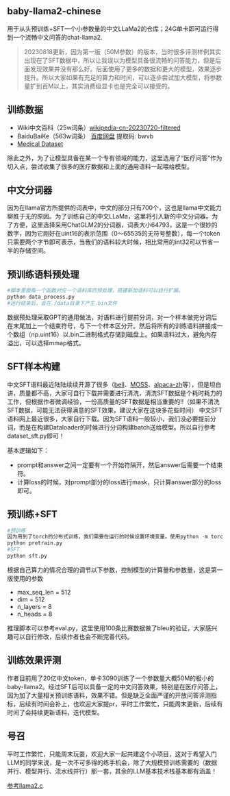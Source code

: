## baby-llama2-chinese
用于从头预训练+SFT一个小参数量的中文LLaMa2的仓库；24G单卡即可运行得到一个流畅中文问答的chat-llama2.

>20230818更新，因为第一版（50M参数）的版本，当时很多评测样例其实出现在了SFT数据中，所以让我误以为模型具备很流畅的问答能力，但是后面发现效果并没有那么好。后面使用了更多的数据和更大的模型，效果逐步提升。所以大家如果有充足的算力和时间，可以逐步尝试加大模型，将参数量扩到百M以上，其实消费级显卡也是完全可以接受的。

## 训练数据
- Wiki中文百科（25w词条）[wikipedia-cn-20230720-filtered](https://huggingface.co/datasets/pleisto/wikipedia-cn-20230720-filtered)
- BaiduBaiKe（563w词条）
[百度网盘](https://pan.baidu.com/s/1jIpCHnWLTNYabftavo3DVw?pwd=bwvb)
 提取码: bwvb
- [Medical Dataset](https://huggingface.co/datasets/shibing624/medical/tree/main)

除此之外，为了让模型具备在某一个专有领域的能力，这里选用了“医疗问答”作为切入点，尝试收集了很多的医疗数据和上面的通用语料一起喂给模型。


## 中文分词器

因为在llama官方所提供的词表中，中文的部分只有700个，这也是llama中文能力聊胜于无的原因。为了训练自己的中文LLaMa，这里将引入新的中文分词器。为了方便，这里选择采用ChatGLM2的分词器，词表大小64793，这是一个很妙的数字，因为它刚好在uint16的表示范围（0～65535的无符号整数），每一个token只需要两个字节即可表示，当我们的语料较大时候，相比常用的int32可以节省一半的存储空间。

## 预训练语料预处理
```python
#脚本里面每一个函数对应一个语料库的预处理，搭建新加语料可以自行扩展。
python data_process.py
#运行结束后，会在./data目录下产生.bin文件
```
数据预处理采取GPT的通用做法，对语料进行提前分词，对一个样本做完分词后在末尾加上一个结束符号，与下一个样本区分开。然后将所有的训练语料拼接成一个数组（np.uint16）以.bin二进制格式存储到磁盘上。如果语料过大，避免内存溢出，可以选择mmap格式。

## SFT样本构建
中文SFT语料最近陆陆续续开源了很多（[bell](https://huggingface.co/datasets/BelleGroup/train_1M_CN)、[MOSS](https://github.com/OpenLMLab/MOSS/tree/main/SFT_data)、[alpaca-zh](https://huggingface.co/datasets/shibing624/alpaca-zh)等），但是坦白讲，质量都不高，大家可自行下载并需要进行清洗，清洗SFT数据是个耗时耗力的工作，但根据作者微调经验，一份高质量的SFT数据是相当重要的‼️（如果不清洗SFT数据，可能无法获得满意的SFT效果，建议大家在这块多花些时间）
中文SFT语料网上最近很多，大家自行下载。因为SFT语料一般较小，我们没必要提前分词，而是在构建Dataloader的时候进行分词构建batch送给模型。所以自行参考dataset_sft.py即可！

基本逻辑如下：
- prompt和answer之间一定要有一个开始符隔开，然后answer后需要一个结束符。
- 计算loss的时候，对prompt部分的loss进行mask，只计算answer部分的loss即可。

## 预训练+SFT

```python
#预训练
因为用到了torch的分布式训练，我们需要在运行的时候设置环境变量。使用python -m torch.distributed.launch --use_env pretrain.py，或直接使用torchrun替代python命令。
python pretrain.py
#SFT
python sft.py
```
根据自己算力的情况合理的调节以下参数，控制模型的计算量和参数量，这是第一版使用的参数
- max_seq_len = 512
- dim = 512
- n_layers = 8
- n_heads = 8

推理脚本可以参考eval.py，这里使用100条比赛数据做了bleu的验证，大家感兴趣可以自行修改，后续作者也会不断完善代码。

## 训练效果评测
作者目前用了20亿中文token，单卡3090训练了一个参数量大概50M的极小的baby-llama2。经过SFT后可以具备一定的中文问答效果，特别是在医疗问答上，因为加了大量相关预训练语料，效果不错。但是缺乏全面严谨的开放问答评测指标，后续有时间会补上，也欢迎大家提pr，平时工作繁忙，只能周末更新，后续有时间了会持续更新语料，迭代模型。
## 号召
平时工作繁忙，只能周末玩耍，欢迎大家一起共建这个小项目，这对于希望入门LLM的同学来说，是一次不可多得的练手机会，除了大规模预训练需要的（数据并行、模型并行、流水线并行）那一套，其余的LLM基本技术栈基本都有涵盖！


[参考llama2.c](https://github.com/karpathy/llama2.c)
